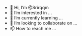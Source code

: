 - 👋 Hi, I’m @Srirqqm
- 👀 I’m interested in ...
- 🌱 I’m currently learning ...
- 💞️ I’m looking to collaborate on ...
- 📫 How to reach me ...

<!---
Srirqqm/Srirqqm is a ✨ special ✨ repository because its `README.md` (this file) appears on your GitHub profile.
You can click the Preview link to take a look at your changes.
--->
